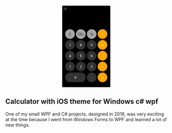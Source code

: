 <p align="center"><a href="https://laravel.com" target="_blank"><img src="https://github.com/hoseinrashidi-urmavi/Calculatoriostheme-/blob/main/Readme-photo.png" width="150" alt="Laravel Logo"></a></p>



## Calculator with iOS theme for Windows c# wpf

One of my small WPF and C# projects, designed in 2019, was very exciting at the time because I went from Windows Forms to WPF and learned a lot of new things.

